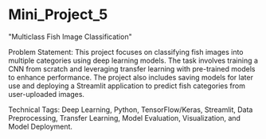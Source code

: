 # Mini_Project_5
"Multiclass Fish Image Classification"

Problem Statement:
This project focuses on classifying fish images into multiple categories using deep learning models. The task involves training a CNN from scratch and leveraging transfer learning with pre-trained models to enhance performance. The project also includes saving models for later use and deploying a Streamlit application to predict fish categories from user-uploaded images.

Technical Tags:
Deep Learning, Python, TensorFlow/Keras, Streamlit, Data Preprocessing, Transfer Learning, Model Evaluation, Visualization, and Model Deployment.
